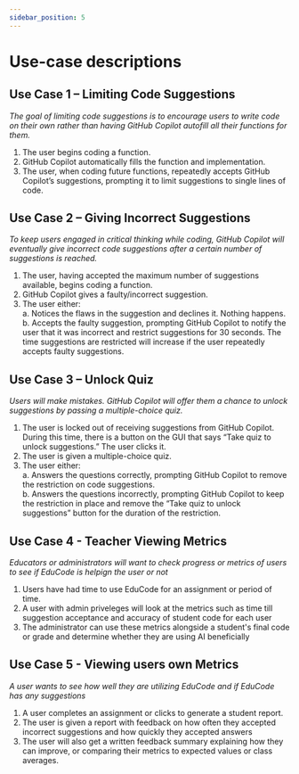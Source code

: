 ```yaml
---
sidebar_position: 5
---
```


# Use-case descriptions
## Use Case 1 – Limiting Code Suggestions
*The goal of limiting code suggestions is to encourage users to write code on their own rather than having GitHub Copilot autofill all their functions for them.*

1. The user begins coding a function.
2. GitHub Copilot automatically fills the function and implementation.
3. The user, when coding future functions, repeatedly accepts GitHub Copilot’s suggestions, prompting it to limit suggestions to single lines of code.
## Use Case 2 – Giving Incorrect Suggestions
*To keep users engaged in critical thinking while coding, GitHub Copilot will eventually give incorrect code suggestions after a certain number of suggestions is reached.*

1. The user, having accepted the maximum number of suggestions available, begins coding a function.
2. GitHub Copilot gives a faulty/incorrect suggestion.
3. The user either:
<br/>a. Notices the flaws in the suggestion and declines it. Nothing happens.
<br/>b. Accepts the faulty suggestion, prompting GitHub Copilot to notify the user that it was incorrect and restrict suggestions for 30 seconds. The time suggestions are restricted will increase if the user repeatedly accepts faulty suggestions.
## Use Case 3 – Unlock Quiz
*Users will make mistakes. GitHub Copilot will offer them a chance to unlock suggestions by passing a multiple-choice quiz.*

1. The user is locked out of receiving suggestions from GitHub Copilot. During this time, there is a button on the GUI that says “Take quiz to unlock suggestions.” The user clicks it.
2. The user is given a multiple-choice quiz.
3. The user either:
<br/>a. Answers the questions correctly, prompting GitHub Copilot to remove the restriction on code suggestions.
<br/>b. Answers the questions incorrectly, prompting GitHub Copilot to keep the restriction in place and remove the “Take quiz to unlock suggestions” button for the duration of the restriction.

## Use Case 4 - Teacher Viewing Metrics
*Educators or administrators will want to check progress or metrics of users to see if EduCode is helpign the user or not*
1. Users have had time to use EduCode for an assignment or period of time.
2. A user with admin priveleges will look at the metrics such as time till suggestion acceptance and accuracy of student code for each user
3. The administrator can use these metrics alongside a student's final code or grade and determine whether they are using AI beneficially
## Use Case 5 - Viewing users own Metrics
*A user wants to see how well they are utilizing EduCode and if EduCode has any suggestions*
1. A user completes an assignment or clicks to generate a student report.
2. The user is given a report with feedback on how often they accepted incorrect suggestions and how quickly they accepted answers
3. The user will also get a written feedback summary explaining how they can improve, or comparing their metrics to expected values or class averages. 
